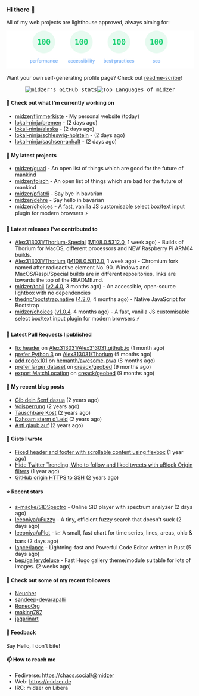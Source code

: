 ### Hi there 👋

All of my web projects are lighthouse approved, always aiming for:

<p align="center">
  <kbd><img src="https://github.com/midzer/midzer/blob/master/lighthouse.svg" alt="Lighthouse score 100s"></kbd>
</p>

Want your own self-generating profile page? Check out [readme-scribe](https://github.com/muesli/readme-scribe)!

<p align="center">
  <kbd><img src="https://github-readme-stats.vercel.app/api?username=midzer&show_icons=true&hide_title=true&hide_border=true&theme=tokyonight" alt="midzer's GitHub stats"><img height="165" src="https://github-readme-stats.vercel.app/api/top-langs/?username=midzer&layout=compact&langs_count=8&hide_border=true&theme=tokyonight" alt="Top Languages of midzer"></kbd>
</p>

#### 👷 Check out what I'm currently working on

- [midzer/flimmerkiste](https://github.com/midzer/flimmerkiste) - My personal website (today)
- [lokal-ninja/bremen](https://github.com/lokal-ninja/bremen) -  (2 days ago)
- [lokal-ninja/alaska](https://github.com/lokal-ninja/alaska) -  (2 days ago)
- [lokal-ninja/schleswig-holstein](https://github.com/lokal-ninja/schleswig-holstein) -  (2 days ago)
- [lokal-ninja/sachsen-anhalt](https://github.com/lokal-ninja/sachsen-anhalt) -  (2 days ago)

#### 🌱 My latest projects

- [midzer/guad](https://github.com/midzer/guad) - An open list of things which are good for the future of mankind
- [midzer/foisch](https://github.com/midzer/foisch) - An open list of things which are bad for the future of mankind
- [midzer/pfiatdi](https://github.com/midzer/pfiatdi) - Say bye in bavarian
- [midzer/dehre](https://github.com/midzer/dehre) - Say hello in bavarian
- [midzer/choices](https://github.com/midzer/choices) - A fast, vanilla JS customisable select box/text input plugin for modern browsers ⚡

#### 🔭 Latest releases I've contributed to

- [Alex313031/Thorium-Special](https://github.com/Alex313031/Thorium-Special) ([M108.0.5312.0](https://github.com/Alex313031/Thorium-Special/releases/tag/M108.0.5312.0), 1 week ago) - Builds of Thorium for MacOS, different processors and NEW Raspberry Pi ARM64 builds.
- [Alex313031/Thorium](https://github.com/Alex313031/Thorium) ([M108.0.5312.0](https://github.com/Alex313031/Thorium/releases/tag/M108.0.5312.0), 1 week ago) - Chromium fork named after radioactive element No. 90. Windows and MacOS/Raspi/Special builds are in different repositories, links are towards the top of the README.md.
- [midzer/tobii](https://github.com/midzer/tobii) ([v2.4.0](https://github.com/midzer/tobii/releases/tag/v2.4.0), 3 months ago) - An accessible, open-source lightbox with no dependencies
- [thednp/bootstrap.native](https://github.com/thednp/bootstrap.native) ([4.2.0](https://github.com/thednp/bootstrap.native/releases/tag/4.2.0), 4 months ago) - Native JavaScript for Bootstrap
- [midzer/choices](https://github.com/midzer/choices) ([v1.0.4](https://github.com/midzer/choices/releases/tag/v1.0.4), 4 months ago) - A fast, vanilla JS customisable select box/text input plugin for modern browsers ⚡

#### 🔨 Latest Pull Requests I published

- [fix header](https://github.com/Alex313031/Alex313031.github.io/pull/2) on [Alex313031/Alex313031.github.io](https://github.com/Alex313031/Alex313031.github.io) (1 month ago)
- [prefer Python 3](https://github.com/Alex313031/Thorium/pull/21) on [Alex313031/Thorium](https://github.com/Alex313031/Thorium) (5 months ago)
- [add regex101](https://github.com/hemanth/awesome-pwa/pull/246) on [hemanth/awesome-pwa](https://github.com/hemanth/awesome-pwa) (8 months ago)
- [prefer larger dataset](https://github.com/creack/geobed/pull/2) on [creack/geobed](https://github.com/creack/geobed) (9 months ago)
- [export MatchLocation](https://github.com/creack/geobed/pull/1) on [creack/geobed](https://github.com/creack/geobed) (9 months ago)

#### 📜 My recent blog posts

- [Gib dein Senf dazua](https://ampergai.de/2021/02/001/) (2 years ago)
- [Voisperrung](https://ampergai.de/2020/08/001/) (2 years ago)
- [Tauschbare Kost](https://ampergai.de/2020/04/001/) (2 years ago)
- [Dahoam sterm d&#39;Leid](https://ampergai.de/2020/03/001/) (2 years ago)
- [Astl glaub auf](https://ampergai.de/2020/02/001/) (2 years ago)

#### 📓 Gists I wrote

- [Fixed header and footer with scrollable content using flexbox](https://gist.github.com/3893ce8c0bec6f805ec1a7bb3269775d) (1 year ago)
- [Hide Twitter Trending, Who to follow and liked tweets with uBlock Origin filters](https://gist.github.com/1afc39bdf5adbfe0020d1c2212b76b87) (1 year ago)
- [GitHub origin HTTPS to SSH](https://gist.github.com/3ceba8ad7d956e02d9e920b121d8d059) (2 years ago)

#### ⭐ Recent stars

- [s-macke/SIDSpectro](https://github.com/s-macke/SIDSpectro) - Online SID player with spectrum analyzer (2 days ago)
- [leeoniya/uFuzzy](https://github.com/leeoniya/uFuzzy) - A tiny, efficient fuzzy search that doesn&#39;t suck (2 days ago)
- [leeoniya/uPlot](https://github.com/leeoniya/uPlot) - 📈 A small, fast chart for time series, lines, areas, ohlc &amp; bars (2 days ago)
- [lapce/lapce](https://github.com/lapce/lapce) - Lightning-fast and Powerful Code Editor written in Rust (5 days ago)
- [bep/gallerydeluxe](https://github.com/bep/gallerydeluxe) - Fast Hugo gallery theme/module suitable for lots of images. (2 weeks ago)

#### 👯 Check out some of my recent followers

- [Neucher](https://github.com/Neucher)
- [sandeep-devarapalli](https://github.com/sandeep-devarapalli)
- [RoneoOrg](https://github.com/RoneoOrg)
- [making787](https://github.com/making787)
- [jagarinart](https://github.com/jagarinart)

#### 💬 Feedback

Say Hello, I don't bite!

#### 📫 How to reach me

- Fediverse: https://chaos.social/@midzer
- Web: https://midzer.de
- IRC: midzer on Libera
